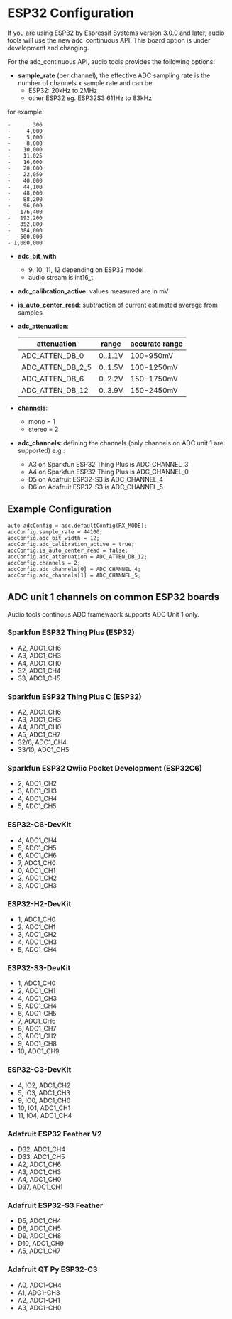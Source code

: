 # ESP32 Configuration

If you are using ESP32 by Espressif Systems version 3.0.0 and later, audio tools will use the new adc_continuous API.
This board option is under development and changing.

For the adc_continuous API, audio tools provides the following options:

- **sample_rate** (per channel), the effective ADC sampling rate is the number of channels x sample rate and can be:
    - ESP32: 20kHz to 2MHz
    - other ESP32 eg. ESP32S3 611Hz to 83kHz

for example:

    -       306
    -     4,000
    -     5,000
    -     8,000
    -    10,000
    -    11,025
    -    16,000
    -    20,000
    -    22,050
    -    40,000
    -    44,100
    -    48,000
    -    88,200
    -    96,000
    -   176,400
    -   192,200
    -   352,800
    -   384,000
    -   500,000
    - 1,000,000

- **adc_bit_with**
    - 9, 10, 11, 12 depending on ESP32 model
    - audio stream is int16_t
- **adc_calibration_active**: values measured are in mV
- **is_auto_center_read**: subtraction of current estimated average from samples
- **adc_attenuation**:

    | attenuation     | range   | accurate range |
    | ------------    | --------| -------------- |
    | ADC_ATTEN_DB_0  | 0..1.1V | 100-950mV      |
    | ADC_ATTEN_DB_2_5| 0..1.5V | 100-1250mV     |
    | ADC_ATTEN_DB_6  | 0..2.2V | 150-1750mV     |
    | ADC_ATTEN_DB_12 | 0..3.9V | 150-2450mV     |
   
- **channels**:
    - mono = 1  
    - stereo = 2
- **adc_channels**: defining the channels (only channels on ADC unit 1 are supported) e.g.:
    - A3 on Sparkfun ESP32 Thing Plus is ADC_CHANNEL_3
    - A4 on Sparkfun ESP32 Thing Plus is ADC_CHANNEL_0
    - D5 on Adafruit ESP32-S3 is ADC_CHANNEL_4
    - D6 on Adafruit ESP32-S3 is ADC_CHANNEL_5

## Example Configuration
```
auto adcConfig = adc.defaultConfig(RX_MODE);
adcConfig.sample_rate = 44100;
adcConfig.adc_bit_width = 12;
adcConfig.adc_calibration_active = true;
adcConfig.is_auto_center_read = false;
adcConfig.adc_attenuation = ADC_ATTEN_DB_12; 
adcConfig.channels = 2;
adcConfig.adc_channels[0] = ADC_CHANNEL_4; 
adcConfig.adc_channels[1] = ADC_CHANNEL_5;
```

## ADC unit 1 channels on common ESP32 boards
Audio tools continous ADC framewaork supports ADC Unit 1 only.

### Sparkfun ESP32 Thing Plus (ESP32)
- A2, ADC1_CH6
- A3, ADC1_CH3 
- A4, ADC1_CH0 
- 32, ADC1_CH4
- 33, ADC1_CH5

### Sparkfun ESP32 Thing Plus C (ESP32)
- A2, ADC1_CH6
- A3, ADC1_CH3 
- A4, ADC1_CH0 
- A5, ADC1_CH7
- 32/6, ADC1_CH4
- 33/10, ADC1_CH5

### Sparkfun ESP32 Qwiic Pocket Development (ESP32C6)
- 2, ADC1_CH2
- 3, ADC1_CH3
- 4, ADC1_CH4
- 5, ADC1_CH5

### ESP32-C6-DevKit
- 4, ADC1_CH4
- 5, ADC1_CH5
- 6, ADC1_CH6
- 7, ADC1_CH0
- 0, ADC1_CH1
- 2, ADC1_CH2
- 3, ADC1_CH3

### ESP32-H2-DevKit
- 1, ADC1_CH0
- 2, ADC1_CH1
- 3, ADC1_CH2
- 4, ADC1_CH3
- 5, ADC1_CH4

### ESP32­-S3­-DevKit
- 1,  ADC1_CH0
- 2,  ADC1_CH1
- 4,  ADC1_CH3
- 5,  ADC1_CH4
- 6,  ADC1_CH5
- 7,  ADC1_CH6
- 8,  ADC1_CH7
- 3,  ADC1_CH2
- 9,  ADC1_CH8
- 10, ADC1_CH9

### ESP32-C3-DevKit
-  4, IO2, ADC1_CH2
-  5, IO3, ADC1_CH3
-  9, IO0, ADC1_CH0
- 10, IO1, ADC1_CH1
- 11, IO4, ADC1_CH4

### Adafruit ESP32 Feather V2
- D32, ADC1_CH4
- D33, ADC1_CH5
-  A2, ADC1_CH6
-  A3, ADC1_CH3
-  A4, ADC1_CH0
- D37, ADC1_CH1

### Adafruit ESP32-S3 Feather
-  D5, ADC1_CH4
-  D6, ADC1_CH5
-  D9, ADC1_CH8
- D10, ADC1_CH9
-  A5, ADC1_CH7

### Adafruit QT Py ESP32-C3
- A0, ADC1-CH4
- A1, ADC1-CH3
- A2, ADC1-CH1
- A3, ADC1-CH0
